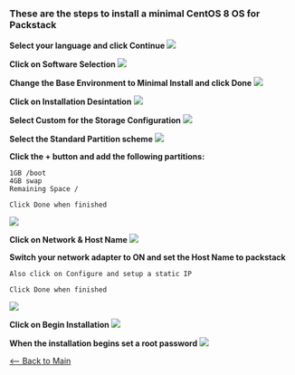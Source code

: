 ### These are the steps to install a minimal CentOS 8 OS for Packstack

**Select your language and click Continue**
![](screenshots/1.png)  
  
**Click on Software Selection**
![](screenshots/2.png)  
  
**Change the Base Environment to Minimal Install and click Done**
![](screenshots/3.png)  
  
**Click on Installation Desintation**
![](screenshots/4.png)  
  
**Select Custom for the Storage Configuration**
![](screenshots/5.png)  
  
**Select the Standard Partition scheme**
![](screenshots/6.png)  
  
**Click the + button and add the following partitions:**
```
1GB /boot
4GB swap
Remaining Space /

Click Done when finished
```
![](screenshots/7.png)  
  
**Click on Network & Host Name**
![](screenshots/8.png)  
  
**Switch your network adapter to ON and set the Host Name to packstack**
```
Also click on Configure and setup a static IP

Click Done when finished
```
![](screenshots/9.png)  
  
**Click on Begin Installation**
![](screenshots/10.png)  
  
**When the installation begins set a root password**
![](screenshots/11.png)



[<-- Back to Main](../README.md)
